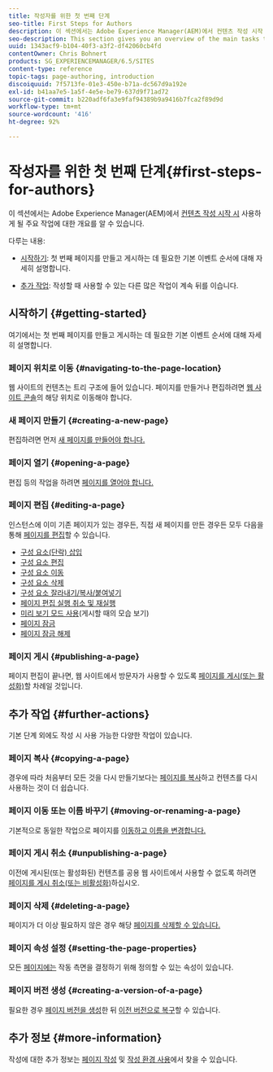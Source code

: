 ```yaml
---
title: 작성자를 위한 첫 번째 단계
seo-title: First Steps for Authors
description: 이 섹션에서는 Adobe Experience Manager(AEM)에서 컨텐츠 작성 시작 시 사용하게 될 주요 작업에 대한 개요를 알 수 있습니다.
seo-description: This section gives you an overview of the main tasks that you will be using when starting to author content with Adobe Experience Manager (AEM).
uuid: 1343acf9-b104-40f3-a3f2-df42060cb4fd
contentOwner: Chris Bohnert
products: SG_EXPERIENCEMANAGER/6.5/SITES
content-type: reference
topic-tags: page-authoring, introduction
discoiquuid: 7f5713fe-01e3-450e-b71a-dc567d9a192e
exl-id: b41aa7e5-1a5f-4e5e-be79-637d9f71ad72
source-git-commit: b220adf6fa3e9faf94389b9a9416b7fca2f89d9d
workflow-type: tm+mt
source-wordcount: '416'
ht-degree: 92%

---
```


# 작성자를 위한 첫 번째 단계{#first-steps-for-authors}

이 섹션에서는 Adobe Experience Manager(AEM)에서 [컨텐츠 작성 시작 시](/help/sites-authoring/author.md#concept-of-authoring-and-publishing) 사용하게 될 주요 작업에 대한 개요를 알 수 있습니다.

다루는 내용:

* [시작하기](#getting-started): 첫 번째 페이지를 만들고 게시하는 데 필요한 기본 이벤트 순서에 대해 자세히 설명합니다.

* [추가 작업](#further-actions): 작성할 때 사용할 수 있는 다른 많은 작업이 계속 뒤를 이습니다.

## 시작하기 {#getting-started}

여기에서는 첫 번째 페이지를 만들고 게시하는 데 필요한 기본 이벤트 순서에 대해 자세히 설명합니다.

### 페이지 위치로 이동 {#navigating-to-the-page-location}

웹 사이트의 컨텐츠는 트리 구조에 들어 있습니다. 페이지를 만들거나 편집하려면 [웹 사이트 콘솔](/help/sites-classic-ui-authoring/author-env-basic-handling.md#navigating-with-the-websites-console)의 해당 위치로 이동해야 합니다.

### 새 페이지 만들기 {#creating-a-new-page}

편집하려면 먼저 [새 페이지를 만들어야 합니다.](/help/sites-classic-ui-authoring/classic-page-author-manage-pages.md#creating-a-new-page)

### 페이지 열기 {#opening-a-page}

편집 등의 작업을 하려면 [페이지를 열어야 합니다.](/help/sites-classic-ui-authoring/classic-page-author-manage-pages.md#opening-a-page-for-editing)

### 페이지 편집 {#editing-a-page}

인스턴스에 이미 기존 페이지가 있는 경우든, 직접 새 페이지를 만든 경우든 모두 다음을 통해 [페이지를 편집](/help/sites-classic-ui-authoring/classic-page-author-edit-content.md)할 수 있습니다.

* [구성 요소(단락) 삽입](/help/sites-classic-ui-authoring/classic-page-author-edit-content.md#inserting-a-component)
* [구성 요소 편집](/help/sites-classic-ui-authoring/classic-page-author-edit-content.md#editing-a-component-content-and-properties)
* [구성 요소 이동](/help/sites-classic-ui-authoring/classic-page-author-edit-content.md#moving-a-component)
* [구성 요소 삭제](/help/sites-classic-ui-authoring/classic-page-author-edit-content.md#deleting-a-component)
* [구성 요소 잘라내기/복사/붙여넣기](/help/sites-classic-ui-authoring/classic-page-author-edit-content.md#cut-copy-paste-a-component)
* [페이지 편집 실행 취소 및 재실행](/help/sites-classic-ui-authoring/classic-page-author-edit-content.md#undoing-and-redoing-page-edits)
* [미리 보기 모드 사용](/help/sites-classic-ui-authoring/classic-page-author-edit-content.md#previewing-pages)(게시할 때의 모습 보기)
* [페이지 잠금](/help/sites-classic-ui-authoring/classic-page-author-edit-content.md#locking-a-page)
* [페이지 잠금 해제](/help/sites-classic-ui-authoring/classic-page-author-edit-content.md#unlocking-a-page)

### 페이지 게시 {#publishing-a-page}

페이지 편집이 끝나면, 웹 사이트에서 방문자가 사용할 수 있도록 [페이지를 게시(또는 활성화)](/help/sites-classic-ui-authoring/classic-page-author-publish-pages.md#main-pars-title-10)할 차례일 것입니다.

## 추가 작업 {#further-actions}

기본 단계 외에도 작성 시 사용 가능한 다양한 작업이 있습니다.

### 페이지 복사 {#copying-a-page}

경우에 따라 처음부터 모든 것을 다시 만들기보다는 [페이지를 복사](/help/sites-classic-ui-authoring/classic-page-author-manage-pages.md#copying-and-pasting-a-page)하고 컨텐츠를 다시 사용하는 것이 더 쉽습니다.

### 페이지 이동 또는 이름 바꾸기 {#moving-or-renaming-a-page}

기본적으로 동일한 작업으로 페이지를 [이동하고 이름을 변경합니다.](/help/sites-classic-ui-authoring/classic-page-author-manage-pages.md#moving-or-renaming-page)

### 페이지 게시 취소 {#unpublishing-a-page}

이전에 게시된(또는 활성화된) 컨텐츠를 공용 웹 사이트에서 사용할 수 없도록 하려면 [페이지를 게시 취소(또는 비활성화)](/help/sites-classic-ui-authoring/classic-page-author-publish-pages.md#unpublishing-a-page)하십시오.

### 페이지 삭제 {#deleting-a-page}

페이지가 더 이상 필요하지 않은 경우 해당 [페이지를 삭제할 수 있습니다.](/help/sites-classic-ui-authoring/classic-page-author-manage-pages.md#deleting-a-page)

### 페이지 속성 설정 {#setting-the-page-properties}

모든 [페이지에는](/help/sites-classic-ui-authoring/classic-page-author-edit-page-properties.md) 작동 측면을 결정하기 위해 정의할 수 있는 속성이 있습니다.

### 페이지 버전 생성 {#creating-a-version-of-a-page}

필요한 경우 [페이지 버전을 생성](/help/sites-classic-ui-authoring/classic-page-author-work-with-versions.md#creating-a-new-version)한 뒤 [이전 버전으로 복구](/help/sites-classic-ui-authoring/classic-page-author-work-with-versions.md#restoring-a-page-version-from-sidekick)할 수 있습니다.

## 추가 정보 {#more-information}

작성에 대한 추가 정보는 [페이지 작성](/help/sites-classic-ui-authoring/classic-page-author.md) 및 [작성 환경 사용](/help/sites-classic-ui-authoring/author-env.md)에서 찾을 수 있습니다.
